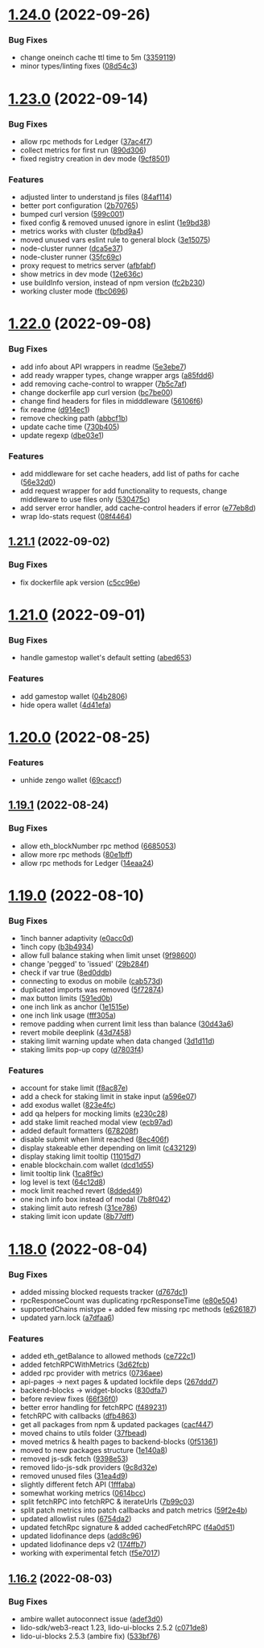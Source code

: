 # [1.24.0](https://github.com/lidofinance/staking-widget-ts/compare/1.23.0...1.24.0) (2022-09-26)


### Bug Fixes

* change oneinch cache ttl time to 5m ([3359119](https://github.com/lidofinance/staking-widget-ts/commit/3359119fbe07147966d813e687f20a6fc9fba14b))
* minor types/linting fixes ([08d54c3](https://github.com/lidofinance/staking-widget-ts/commit/08d54c30e7f606ad4e19bcbdb191e3bc335a556c))



# [1.23.0](https://github.com/lidofinance/staking-widget-ts/compare/1.22.0...1.23.0) (2022-09-14)


### Bug Fixes

* allow rpc methods for Ledger ([37ac4f7](https://github.com/lidofinance/staking-widget-ts/commit/37ac4f7f773d69603436c667b38bb17b58cc0cdb))
* collect metrics for first run ([890d306](https://github.com/lidofinance/staking-widget-ts/commit/890d306a73b16ab9e30671351d7a6fda465f93cf))
* fixed registry creation in dev mode ([9cf8501](https://github.com/lidofinance/staking-widget-ts/commit/9cf8501ebb96b7ca1c047a8a13d43ac590ba61b2))


### Features

* adjusted linter to understand js files ([84af114](https://github.com/lidofinance/staking-widget-ts/commit/84af114c34c51a637af75cb079fa3f303ca23bed))
* better port configuration ([2b70765](https://github.com/lidofinance/staking-widget-ts/commit/2b7076553493a8cb680c2bd0012c2452a94fe8fe))
* bumped curl version ([599c001](https://github.com/lidofinance/staking-widget-ts/commit/599c0019cc9ba9e86d8665418d2d4538ada340c0))
* fixed config & removed unused ignore in eslint ([1e9bd38](https://github.com/lidofinance/staking-widget-ts/commit/1e9bd38c9ab0a54a33e4e644d6b44499567d5ff1))
* metrics works with cluster ([bfbd9a4](https://github.com/lidofinance/staking-widget-ts/commit/bfbd9a4bd7d2c694810b2f64626f8ab6dc0c4057))
* moved unused vars eslint rule to general block ([3e15075](https://github.com/lidofinance/staking-widget-ts/commit/3e15075b62a07a4b7e90b31a6e1b1b736b8b5349))
* node-cluster runner ([dca5e37](https://github.com/lidofinance/staking-widget-ts/commit/dca5e3772a962f9ce147b4e83ab9398f503e6ab7))
* node-cluster runner ([35fc69c](https://github.com/lidofinance/staking-widget-ts/commit/35fc69cbb86e450ab17ba3d25af940faa12b0737))
* proxy request to metrics server ([afbfabf](https://github.com/lidofinance/staking-widget-ts/commit/afbfabfb2fbcff931668757724b3bbbf1901186b))
* show metrics in dev mode ([12e636c](https://github.com/lidofinance/staking-widget-ts/commit/12e636c9b4546725fb8f3eac649fa9600111be7b))
* use buildInfo version, instead of npm version ([fc2b230](https://github.com/lidofinance/staking-widget-ts/commit/fc2b230f9b16240876eb4bcf9927cb8b2b602a25))
* working cluster mode ([fbc0696](https://github.com/lidofinance/staking-widget-ts/commit/fbc06963796e642d83b61e7267142a23c8bf4c0b))



# [1.22.0](https://github.com/lidofinance/staking-widget-ts/compare/1.21.1...1.22.0) (2022-09-08)


### Bug Fixes

* add info about API wrappers in readme ([5e3ebe7](https://github.com/lidofinance/staking-widget-ts/commit/5e3ebe7c04121c346ee313f616eda4221f5f7f6c))
* add ready wrapper types, change wrapper args ([a85fdd6](https://github.com/lidofinance/staking-widget-ts/commit/a85fdd6c72754b5c55dd40779d1c5884340da50f))
* add removing cache-control to wrapper ([7b5c7af](https://github.com/lidofinance/staking-widget-ts/commit/7b5c7af4af823f85ccb555898b19d85dc26947c6))
* change dockerfile app curl version ([bc7be00](https://github.com/lidofinance/staking-widget-ts/commit/bc7be00211f90a08e3233566d1f249dd27ff5a94))
* change find headers for files in midddleware ([56106f6](https://github.com/lidofinance/staking-widget-ts/commit/56106f6badec1bc09fbc11aeec31b844ea34c5a5))
* fix readme ([d914ec1](https://github.com/lidofinance/staking-widget-ts/commit/d914ec1957d5b9a4b22bbf7bbc54a05dc96ce314))
* remove checking path ([abbcf1b](https://github.com/lidofinance/staking-widget-ts/commit/abbcf1bf959932953e9fb6df1647c559d9e364a5))
* update cache time ([730b405](https://github.com/lidofinance/staking-widget-ts/commit/730b405063391b2ec7b67b4f53d04e37f1efb3bc))
* update regexp ([dbe03e1](https://github.com/lidofinance/staking-widget-ts/commit/dbe03e1d80ef34add0497d946066fbf91d099828))


### Features

* add middleware for set cache headers, add list of paths for cache ([56e32d0](https://github.com/lidofinance/staking-widget-ts/commit/56e32d037273ded4d7010d0cfb229b52f5aa4335))
* add request wrapper for add functionality to requests, change middleware to use files only ([530475c](https://github.com/lidofinance/staking-widget-ts/commit/530475cee9b72291196af8fce570f8f6000708c9))
* add server error handler, add cache-control headers if error ([e77eb8d](https://github.com/lidofinance/staking-widget-ts/commit/e77eb8dec59e0d585f56e80397dd031c296c4827))
* wrap ldo-stats request ([08f4464](https://github.com/lidofinance/staking-widget-ts/commit/08f44648ee40ba9d5aeafd6725cdce667686feaa))



## [1.21.1](https://github.com/lidofinance/staking-widget-ts/compare/1.21.0...1.21.1) (2022-09-02)


### Bug Fixes

* fix dockerfile apk version ([c5cc96e](https://github.com/lidofinance/staking-widget-ts/commit/c5cc96e5affb2efcbc74da7b314229bbcde5e88d))



# [1.21.0](https://github.com/lidofinance/staking-widget-ts/compare/1.20.0...1.21.0) (2022-09-01)


### Bug Fixes

* handle gamestop wallet's default setting ([abed653](https://github.com/lidofinance/staking-widget-ts/commit/abed653532486ebc214ad95d56d4c2226c778132))


### Features

* add gamestop wallet ([04b2806](https://github.com/lidofinance/staking-widget-ts/commit/04b2806462ce63d2e62d5d307500e193b059641d))
* hide opera wallet ([4d41efa](https://github.com/lidofinance/staking-widget-ts/commit/4d41efacd5b2763b589b764bdb8df5276689d05a))



# [1.20.0](https://github.com/lidofinance/staking-widget-ts/compare/1.19.1...1.20.0) (2022-08-25)


### Features

* unhide zengo wallet ([69caccf](https://github.com/lidofinance/staking-widget-ts/commit/69caccf8dcaf040f7f9124f0c6a0b44dcb32347a))



## [1.19.1](https://github.com/lidofinance/staking-widget-ts/compare/1.19.0...1.19.1) (2022-08-24)


### Bug Fixes

* allow eth_blockNumber rpc method ([6685053](https://github.com/lidofinance/staking-widget-ts/commit/6685053b95403253ff3d7501bbc244b59c01b735))
* allow more rpc methods ([80e1bff](https://github.com/lidofinance/staking-widget-ts/commit/80e1bff1093db07f2b1b2f991d6490d19fef2d6d))
* allow rpc methods for Ledger ([14eaa24](https://github.com/lidofinance/staking-widget-ts/commit/14eaa241dcadd7bacc63a20ec81fcb89ed41f79b))



# [1.19.0](https://github.com/lidofinance/staking-widget-ts/compare/1.18.0...1.19.0) (2022-08-10)


### Bug Fixes

* 1inch banner adaptivity ([e0acc0d](https://github.com/lidofinance/staking-widget-ts/commit/e0acc0d9b9883e99cd33e155de68956b1df13bd3))
* 1inch copy ([b3b4934](https://github.com/lidofinance/staking-widget-ts/commit/b3b4934c98f2c00df17cafd2eca85de59f6910e2))
* allow full balance staking when limit unset ([9f98600](https://github.com/lidofinance/staking-widget-ts/commit/9f986005aff0ba77648a35fd7c465468224eccce))
* change 'pegged' to 'issued' ([29b284f](https://github.com/lidofinance/staking-widget-ts/commit/29b284f57357fc11305a4494148850915d9028e7))
* check if var true ([8ed0ddb](https://github.com/lidofinance/staking-widget-ts/commit/8ed0ddb3395e6315faf7941b5ece5657a013188a))
* connecting to exodus on mobile ([cab573d](https://github.com/lidofinance/staking-widget-ts/commit/cab573d862b5f2914475283794fa81bc16fb12fa))
* duplicated imports was removed ([5f72874](https://github.com/lidofinance/staking-widget-ts/commit/5f7287479eca761f33197ac0e62cd0b7ab1fd48e))
* max button limits ([591ed0b](https://github.com/lidofinance/staking-widget-ts/commit/591ed0b01301e4b735014214989662aa49ffe630))
* one inch link as anchor ([1e1515e](https://github.com/lidofinance/staking-widget-ts/commit/1e1515e4d5195481632ce83a49f3142a6c308459))
* one inch link usage ([fff305a](https://github.com/lidofinance/staking-widget-ts/commit/fff305a03299776213743a3fdc9385eaee09aacb))
* remove padding when current limit less than balance ([30d43a6](https://github.com/lidofinance/staking-widget-ts/commit/30d43a6c98b2ed7cd2211b323c26830340ccae72))
* revert mobile deeplink ([43d7458](https://github.com/lidofinance/staking-widget-ts/commit/43d7458e5bef83b23e6f232f03f03087b2e9bce9))
* staking limit warning update when data changed ([3d1d11d](https://github.com/lidofinance/staking-widget-ts/commit/3d1d11dd894891b710768c46ee5ed67c3118c3e3))
* staking limits pop-up copy ([d7803f4](https://github.com/lidofinance/staking-widget-ts/commit/d7803f455ed2d53b9a17b15424a0fe684d5133b6))


### Features

* account for stake limit ([f8ac87e](https://github.com/lidofinance/staking-widget-ts/commit/f8ac87ec5e48594b663d74372a26f01e5e5e5b2b))
* add a check for staking limit in stake input ([a596e07](https://github.com/lidofinance/staking-widget-ts/commit/a596e07424453acf1a063695fc46ad3b46d26b9a))
* add exodus wallet ([823e4fc](https://github.com/lidofinance/staking-widget-ts/commit/823e4fc52910276b02812e7c845ac832a5728cc1))
* add qa helpers for mocking limits ([e230c28](https://github.com/lidofinance/staking-widget-ts/commit/e230c28d52ea246b9fa602541b8ea4372b26135a))
* add stake limit reached modal view ([ecb97ad](https://github.com/lidofinance/staking-widget-ts/commit/ecb97adb6d1a8613f1f6100685a35b4d3337e3bc))
* added default formatters ([678208f](https://github.com/lidofinance/staking-widget-ts/commit/678208f3e8cd2287e980c90a5cff1badeac4e2b5))
* disable submit when limit reached ([8ec406f](https://github.com/lidofinance/staking-widget-ts/commit/8ec406fb2938ddd62a7f98a556c8c3bff6a1413d))
* display stakeable ether depending on limit ([c432129](https://github.com/lidofinance/staking-widget-ts/commit/c432129f6315e34777b842f1b7ae6733b5cbdc7d))
* display staking limit tooltip ([11015d7](https://github.com/lidofinance/staking-widget-ts/commit/11015d7df4458310af6eadb2b7f1591bad30b63f))
* enable blockchain.com wallet ([dcd1d55](https://github.com/lidofinance/staking-widget-ts/commit/dcd1d552322ecabe3f4e6152afaf1804396a5614))
* limit tooltip link ([1ca8f9c](https://github.com/lidofinance/staking-widget-ts/commit/1ca8f9c1dba1c51eb9dbc9b825a218008adeecf8))
* log level is text ([64c12d8](https://github.com/lidofinance/staking-widget-ts/commit/64c12d87650fc54aec6f3812332ff76519efbaf9))
* mock limit reached revert ([8dded49](https://github.com/lidofinance/staking-widget-ts/commit/8dded4998595e2110b48afb6881c7ee6254e84f5))
* one inch info box instead of modal ([7b8f042](https://github.com/lidofinance/staking-widget-ts/commit/7b8f0424a20c32072076e0de8a10c9ef229cb69a))
* staking limit auto refresh ([31ce786](https://github.com/lidofinance/staking-widget-ts/commit/31ce7862f9fe4f75cf0b390b8bcdb838abdd4888))
* staking limit icon update ([8b77dff](https://github.com/lidofinance/staking-widget-ts/commit/8b77dfffc8347b5db1692845a765faf6ffc01b6f))



# [1.18.0](https://github.com/lidofinance/staking-widget-ts/compare/1.16.2...1.18.0) (2022-08-04)


### Bug Fixes

* added missing blocked requests tracker ([d767dc1](https://github.com/lidofinance/staking-widget-ts/commit/d767dc12f3b816c0e0b8bc2e4df59b3bde6c33f9))
* rpcResponseCount was duplicating rpcResponseTime ([e80e504](https://github.com/lidofinance/staking-widget-ts/commit/e80e504e7a0f24739365602edfdae5264a8cd35f))
* supportedChains mistype + added few missing rpc methods ([e626187](https://github.com/lidofinance/staking-widget-ts/commit/e6261875edf2d8879620594247d9c4ed63fe2def))
* updated yarn.lock ([a7dfaa6](https://github.com/lidofinance/staking-widget-ts/commit/a7dfaa68879b252df296321e6c3f7a5b4419614b))


### Features

* added eth_getBalance to allowed methods ([ce722c1](https://github.com/lidofinance/staking-widget-ts/commit/ce722c16afcb3bfd2a380963e2ddf7dd1dabe9ab))
* added fetchRPCWithMetrics ([3d62fcb](https://github.com/lidofinance/staking-widget-ts/commit/3d62fcbd660a07c3ff5fce3fa650e361f53ccc38))
* added rpc provider with metrics ([0736aee](https://github.com/lidofinance/staking-widget-ts/commit/0736aee3fe5218af502be86f35d8ceb26d1f3c64))
* api-pages -> next pages & updated lockfile deps ([267ddd7](https://github.com/lidofinance/staking-widget-ts/commit/267ddd753309b5810d88acfc385bab20eca3ec6f))
* backend-blocks -> widget-blocks ([830dfa7](https://github.com/lidofinance/staking-widget-ts/commit/830dfa79024d222c13a1e865c123a0434445cc9c))
* before review fixes ([66f36f0](https://github.com/lidofinance/staking-widget-ts/commit/66f36f0753cdf101bb7ea27d8f9a69a264533710))
* better error handling for fetchRPC ([f489231](https://github.com/lidofinance/staking-widget-ts/commit/f48923128b7263ca7fb76825cdb4af47cfdba861))
* fetchRPC with callbacks ([dfb4863](https://github.com/lidofinance/staking-widget-ts/commit/dfb4863d675f074532f98a2745460f7710bbcf7b))
* get all packages from npm & updated packages ([cacf447](https://github.com/lidofinance/staking-widget-ts/commit/cacf447a7a7e9d7541560bad2fb18e8d925465f7))
* moved chains to utils folder ([37fbead](https://github.com/lidofinance/staking-widget-ts/commit/37fbead9309e750745477728dd71dbdfbc64c78f))
* moved metrics & health pages to backend-blocks ([0f51361](https://github.com/lidofinance/staking-widget-ts/commit/0f513618a16b1e1a7fc96a5c5568ce3cff3074fc))
* moved to new packages structure ([1e140a8](https://github.com/lidofinance/staking-widget-ts/commit/1e140a8b9f438163a808c7189509038823b69f3c))
* removed js-sdk fetch ([9398e53](https://github.com/lidofinance/staking-widget-ts/commit/9398e534e78f2be8e3c16be1c9f5124503410026))
* removed lido-js-sdk providers ([9c8d32e](https://github.com/lidofinance/staking-widget-ts/commit/9c8d32e301eb28f10f9a56ae569824c76f55a4f9))
* removed unused files ([31ea4d9](https://github.com/lidofinance/staking-widget-ts/commit/31ea4d9ad67c98d0589fafd52fefb5e6b7bc7539))
* slightly different fetch API ([1fffaba](https://github.com/lidofinance/staking-widget-ts/commit/1fffaba38be967f2537457e81904d797c95a34a8))
* somewhat working metrics ([0614bcc](https://github.com/lidofinance/staking-widget-ts/commit/0614bcc2ec297001754aa9955a3128635f9306d2))
* split fetchRPC into fetchRPC & iterateUrls ([7b99c03](https://github.com/lidofinance/staking-widget-ts/commit/7b99c0363416657aef689d32f95a3fcf1e4439c6))
* split patch metrics into patch callbacks and patch metrics ([59f2e4b](https://github.com/lidofinance/staking-widget-ts/commit/59f2e4b0138acdf0cdeb41ba4b8ded75e48c6c1c))
* updated allowlist rules ([6754da2](https://github.com/lidofinance/staking-widget-ts/commit/6754da273310cfeaead5010452969a3dd03ffc93))
* updated fetchRpc signature & added cachedFetchRPC ([f4a0d51](https://github.com/lidofinance/staking-widget-ts/commit/f4a0d51a8c2fef71a07d61ca7b7b571cb3fae62c))
* updated lidofinance deps ([add8c96](https://github.com/lidofinance/staking-widget-ts/commit/add8c96485802b9fa1ddb21f5f719fe90bda7003))
* updated lidofinance deps v2 ([174ffb7](https://github.com/lidofinance/staking-widget-ts/commit/174ffb7650a667025d667361c2634f0d70a9a05c))
* working with experimental fetch ([f5e7017](https://github.com/lidofinance/staking-widget-ts/commit/f5e7017dfcc5b122791fde6b1178a2ed81217c86))



## [1.16.2](https://github.com/lidofinance/staking-widget-ts/compare/1.16.1...1.16.2) (2022-08-03)


### Bug Fixes

* ambire wallet autoconnect issue ([adef3d0](https://github.com/lidofinance/staking-widget-ts/commit/adef3d09353c346000b1c877a48a37a37e4bfb3d))
* lido-sdk/web3-react 1.23, lido-ui-blocks 2.5.2 ([c071de8](https://github.com/lidofinance/staking-widget-ts/commit/c071de8a4e8410a6a193f3c93674ffe61629f1c1))
* lido-ui-blocks 2.5.3 (ambire fix) ([533bf76](https://github.com/lidofinance/staking-widget-ts/commit/533bf76d989d8bb8f5daed2150d9e920ce8a765f))



